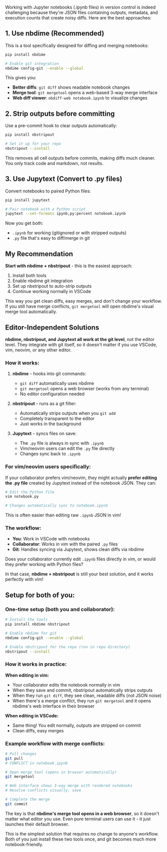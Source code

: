 Working with Jupyter notebooks (.ipynb files) in version control is indeed challenging because they're JSON files containing outputs, metadata, and execution counts that create noisy diffs. Here are the best approaches:

## 1. **Use nbdime (Recommended)**
This is a tool specifically designed for diffing and merging notebooks:

```bash
pip install nbdime

# Enable git integration
nbdime config-git --enable --global
```

This gives you:
- **Better diffs**: `git diff` shows readable notebook changes
- **Merge tool**: `git mergetool` opens a web-based 3-way merge interface
- **Web diff viewer**: `nbdiff-web notebook.ipynb` to visualize changes

## 2. **Strip outputs before committing**
Use a pre-commit hook to clear outputs automatically:

```bash
pip install nbstripout

# Set it up for your repo
nbstripout --install
```

This removes all cell outputs before commits, making diffs much cleaner. You only track code and markdown, not results.

## 3. **Use Jupytext (Convert to .py files)**
Convert notebooks to paired Python files:

```bash
pip install jupytext

# Pair notebook with a Python script
jupytext --set-formats ipynb,py:percent notebook.ipynb
```

Now you get both:
- `.ipynb` for working (gitignored or with stripped outputs)
- `.py` file that's easy to diff/merge in git

## My Recommendation
**Start with nbdime + nbstripout** - this is the easiest approach:

1. Install both tools
2. Enable nbdime git integration
3. Set up nbstripout to auto-strip outputs
4. Continue working normally in VSCode

This way you get clean diffs, easy merges, and don't change your workflow. If you still have merge conflicts, `git mergetool` will open nbdime's visual merge tool automatically.

## Editor-Independent Solutions

**nbdime, nbstripout, and Jupytext all work at the git level**, not the editor level. They integrate with git itself, so it doesn't matter if you use VSCode, vim, neovim, or any other editor.

### How it works:

1. **nbdime** - hooks into git commands:
   - `git diff` automatically uses nbdime
   - `git mergetool` opens a web browser (works from any terminal)
   - No editor configuration needed

2. **nbstripout** - runs as a git filter:
   - Automatically strips outputs when you `git add`
   - Completely transparent to the editor
   - Just works in the background

3. **Jupytext** - syncs files on save:
   - The `.py` file is always in sync with `.ipynb`
   - Vim/neovim users can edit the `.py` file directly
   - Changes sync back to `.ipynb`

### For vim/neovim users specifically:

If your collaborator prefers vim/neovim, they might actually **prefer editing the .py file** created by Jupytext instead of the notebook JSON. They can:

```bash
# Edit the Python file
vim notebook.py

# Changes automatically sync to notebook.ipynb
```

This is often easier than editing raw `.ipynb` JSON in vim!

### The workflow:
- **You**: Work in VSCode with notebooks
- **Collaborator**: Works in vim with the paired `.py` files
- **Git**: Handles syncing via Jupytext, shows clean diffs via nbdime

Does your collaborator currently edit `.ipynb` files directly in vim, or would they prefer working with Python files?

In that case, **nbdime + nbstripout** is still your best solution, and it works perfectly with vim!

## Setup for both of you:

### One-time setup (both you and collaborator):

```bash
# Install the tools
pip install nbdime nbstripout

# Enable nbdime for git
nbdime config-git --enable --global

# Enable nbstripout for the repo (run in repo directory)
nbstripout --install
```

### How it works in practice:

**When editing in vim:**
- Your collaborator edits the notebook normally in vim
- When they save and commit, nbstripout automatically strips outputs
- When they run `git diff`, they see clean, readable diffs (not JSON noise)
- When there's a merge conflict, they run `git mergetool` and it opens nbdime's web interface in their browser

**When editing in VSCode:**
- Same thing! You edit normally, outputs are stripped on commit
- Clean diffs, easy merges

### Example workflow with merge conflicts:

```bash
# Pull changes
git pull
# CONFLICT in notebook.ipynb

# Open merge tool (opens in browser automatically)
git mergetool

# Web interface shows 3-way merge with rendered notebooks
# Resolve conflicts visually, save

# Complete the merge
git commit
```

The key is that **nbdime's merge tool opens in a web browser**, so it doesn't matter what editor you use. Even pure terminal users can use it - it just launches their default browser.

This is the simplest solution that requires no change to anyone's workflow. Both of you just install these two tools once, and git becomes much more notebook-friendly.
